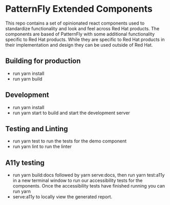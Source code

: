# PatternFly Extended Components

This repo contains a set of opinionated react components used to standardize functionality and look and feel across Red Hat products.  The components are based of PatternFly with some additional functionality specific to Red Hat products.  While they are specific to Red Hat products in their implementation and design they can be used outside of Red Hat.

## Building for production

- run yarn install
- run yarn build

## Development
- run yarn install
- run yarn start to build and start the development server

## Testing and Linting
- run yarn test to run the tests for the demo component
- run yarn lint to run the linter

## A11y testing

- run yarn build:docs followed by yarn serve:docs, then run yarn test:a11y in a new terminal window to run our accessibility tests for the components. Once the accessibility tests have finished running you can run yarn 
- serve:a11y to locally view the generated report.

